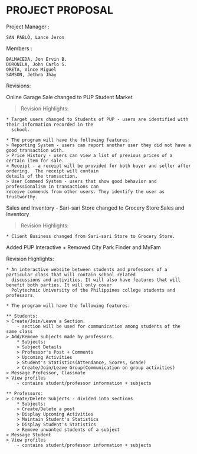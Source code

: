 # PROJECT PROPOSAL

Project Manager :
	
	SAN PABLO, Lance Jeron

Members : 
	
	BALMACEDA, Jon Ervin B.
	DORONILA, John Carlo S.
	ORETA, Vince Miguel
	SAMSON, Jethro Jhay

Revisions:

Online Garage Sale changed to PUP Student Market

> Revision Highlights:
		
	* Target users changed to Students of PUP - users are identified with their information recorded in the 
	  school.

	* The program will have the following features:
	> Reporting System - users can report another user they did not have a good transaction with.
	> Price History - users can view a list of previous prices of a certain item for sale.
	> Receipt - a receipt will be provided for both buyer and seller after ordering.  The receipt will contain 
	details of the transaction.
	> User Commend System - users that show good behavior and professionalism in transactions can 
	receive commends from other users. They identify the user as trustworthy.
	
Sales and Inventory - Sari-sari Store  changed to Grocery Store Sales and Inventory

> Revision Highlights:

	* Client Business changed from Sari-sari Store to Grocery Store.

Added PUP Interactive + Removed City Park Finder and MyFam

Revision Highlights:
	
	* An interactive website between students and professors of a particular class that will contain school related 
	  discussions and activities. It will also have features that will benefit both parties. It will only cover 
	  Polytechnic University of the Philippines college students and professors.

	* The program will have the following features:

	** Students:
	> Create/Join/Leave a Section. 
		- section will be used for communication among students of the same class
	> Add/Remove Subjects made by professors.
		* Subjects:
		> Subject Details
		> Professor's Post + Comments
		> Upcoming Activities
		> Student's Statistics(Attendance, Scores, Grade)
		> Create/Join/Leave Group(Communication on group activities)
	> Message Professor, Classmate
	> View profiles
		- contains student/professor information + subjects

	** Professors:
	> Create/Delete Subjects - divided into sections
		* Subjects:
		> Create/Delete a post
		> Display Upcoming Activities
		> Maintain Student's Statistics
		> Display Student's Statistics
		> Remove unwanted students of a subject
	> Message Student
	> View profiles
		- contains student/professor information + subjects
		




	
	
	